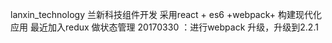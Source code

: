 lanxin_technology 兰新科技组件开发
采用react + es6 +webpack+ 构建现代化应用
最近加入redux 做状态管理
20170330 ：进行webpack 升级，升级到2.2.1